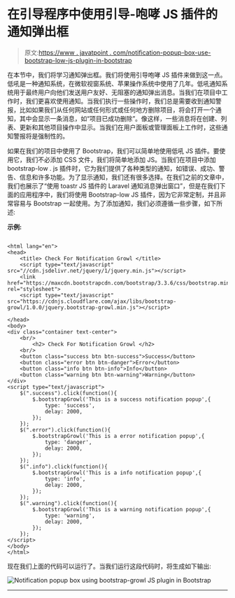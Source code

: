 # 在引导程序中使用引导-咆哮 JS 插件的通知弹出框

> 原文:[https://www . javatpoint . com/notification-popup-box-use-bootstrap-low-js-plugin-in-bootstrap](https://www.javatpoint.com/notification-popup-box-using-bootstrap-growl-js-plugin-in-bootstrap)

在本节中，我们将学习通知弹出框。我们将使用引导咆哮 JS 插件来做到这一点。低吼是一种通知系统，在微软视窗系统、苹果操作系统中使用了几年。低吼通知系统用于最终用户向他们发送用户友好、无阻塞的通知弹出消息。当我们在项目中工作时，我们更喜欢使用通知。当我们执行一些操作时，我们总是需要收到通知警报，比如如果我们从任何网站或任何形式或任何地方删除项目，将会打开一个通知，其中会显示一条消息，如“项目已成功删除”。像这样，一些消息将在创建、列表、更新和其他项目操作中显示。当我们在用户面板或管理面板上工作时，这些通知警报将是强制性的。

如果在我们的项目中使用了 Bootstrap，我们可以简单地使用低吼 JS 插件。要使用它，我们不必添加 CSS 文件，我们将简单地添加 JS。当我们在项目中添加 bootstrap-low . js 插件时，它为我们提供了各种类型的通知，如错误、成功、警告、信息和许多功能。为了显示通知，我们还有很多选择。在我们之前的文章中，我们也展示了“使用 toastr JS 插件的 Laravel 通知消息弹出窗口”，但是在我们下面的应用程序中，我们将使用 Bootstrap-low JS 插件，因为它非常定制，并且非常容易与 Bootstrap 一起使用。为了添加通知，我们必须遵循一些步骤，如下所述:

**示例:**

```

<html lang="en">
<head>
    <title> Check For Notification Growl </title>
    <script type="text/javascript" src="//cdn.jsdelivr.net/jquery/1/jquery.min.js"></script>
    <link href="https://maxcdn.bootstrapcdn.com/bootstrap/3.3.6/css/bootstrap.min.css" rel="stylesheet">
    <script type="text/javascript" src="https://cdnjs.cloudflare.com/ajax/libs/bootstrap-growl/1.0.0/jquery.bootstrap-growl.min.js"></script>

</head>
<body>
<div class="container text-center">
    <br/>
        <h2> Check For Notification Growl </h2>
    <br/>
    <button class="success btn btn-success">Success</button>
    <button class="error btn btn-danger">Error</button>
    <button class="info btn btn-info">Info</button>
    <button class="warning btn btn-warning">Warning</button>
</div>  
<script type="text/javascript">
    $(".success").click(function(){
        $.bootstrapGrowl('This is a success notification popup',{
            type: 'success',
            delay: 2000,
        });
    });
    $(".error").click(function(){
        $.bootstrapGrowl('This is a error notification popup',{
            type: 'danger',
            delay: 2000,
        });
    });
    $(".info").click(function(){
        $.bootstrapGrowl('This is a info notification popup',{
            type: 'info',
            delay: 2000,
        });
    });
    $(".warning").click(function(){
        $.bootstrapGrowl('This is a warning notification popup',{
            type: 'warning',
            delay: 2000,
        });
    });
</script>
</body>
</html>

```

现在我们上面的代码可以运行了。当我们运行这段代码时，将生成如下输出:

![Notification popup box using bootstrap-growl JS plugin in Bootstrap](../Images/ca52d73a9b57e407d68dc219f02c691e.png)

* * *